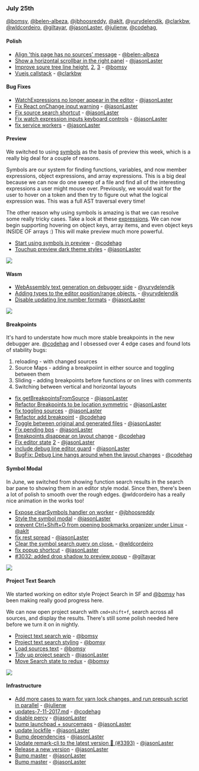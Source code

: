 ### July 25th

[@bomsy], [@belen-albeza], [@jbhoosreddy], [@aklt], [@yurydelendik], [@clarkbw], [@wldcordeiro], [@giltayar], [@jasonLaster], [@julienw], [@codehag],

#### Polish

* [Align 'this page has no sources' message][pr-10] - [@belen-albeza]
* [Show a horizontal scrollbar in the right panel][pr-11] - [@jasonLaster]
* [Improve soure tree line height][pr-8], [2][pr-21], [3][pr-34] - [@bomsy]
* [Vuejs callstack][pr-28] - [@clarkbw]

#### Bug Fixes

* [WatchExpressions no longer appear in the editor][pr-43] - [@jasonLaster]
* [Fix React onChange input warning][pr-36] - [@jasonLaster]
* [Fix source search shortcut][pr-29] - [@jasonLaster]
* [Fix watch expression inputs keyboard controls][pr-7] - [@jasonLaster]
* [fix service workers][pr-25] - [@jasonLaster]

#### Preview

We switched to using [symbols] as the basis of preview this week,
which is a really big deal for a couple of reasons.

Symbols are our system for finding functions, variables, and now
member expressions, object expressions, and array expressions. This is a
big deal because we can now do one sweep of a file and find all of the interesting expressions a user might mouse over. Previously, we would wait for the user to hover on a token and then try to figure out what the logical expression was. This was a full AST traversal every time!

The other reason why using symbols is amazing is that we can resolve
some really tricky cases. Take a look at these [expressions]. We can
now begin supporting hovering on object keys, array items, and even object keys INSIDE OF arrays :) This will make preview much more powerful.

* [Start using symbols in preview][pr-22] - [@codehag]
* [Touchup preview dark theme styles][pr-48] - [@jasonLaster]

![][preview]

#### Wasm

* [WebAssembly text generation on debugger side][pr-27] - [@yurydelendik]
* [Adding types to the editor position/range objects.][pr-32] - [@yurydelendik]
* [Disable updating line number formats][pr-39] - [@jasonLaster]

![][wasm]

#### Breakpoints

It's hard to understate how much more stable breakpoints in the new debugger are.
[@codehag] and I obsessed over 4 edge cases and found lots of stability bugs:

1. reloading - with changed sources
2. Source Maps - adding a breakpoiint in either source and toggling between them
3. Sliding - adding breakpoints before functions or on lines with comments
4. Switching between vertical and horizontal layouts

* [fix getBreakpointsFromSource][pr-0] - [@jasonLaster]
* [Refactor Breakpoints to be location symmetric][pr-1] - [@jasonLaster]
* [fix toggling sources][pr-2] - [@jasonLaster]
* [Refactor add breakpoint][pr-12] - [@codehag]
* [Toggle between original and generated files][pr-19] - [@jasonLaster]
* [Fix pending bps][pr-23] - [@jasonLaster]
* [Breakpoints disappear on layout change][pr-26] - [@codehag]
* [Fix editor state][pr-40] [2][pr-41] - [@jasonLaster]
* [include debug line editor guard][pr-45] - [@jasonLaster]
* [BugFix: Debug Line hangs around when the layout changes][pr-47] - [@codehag]


#### Symbol Modal

In June, we switched from showing function search results in the search bar pane to showing them
in an editor style modal. Since then, there's been a lot of polish to smooth over the rough edges.
@wldcordeiro has a really nice animation in the works too!

* [Expose clearSymbols handler on worker][pr-17] - [@jbhoosreddy]
* [Style the symbol modal][pr-14] - [@jasonLaster]
* [prevent Ctrl+Shift+O from opening bookmarks organizer under Linux][pr-18] - [@aklt]
* [fix rest spread][pr-33] - [@jasonLaster]
* [Clear the symbol search query on close.][pr-37] - [@wldcordeiro]
* [fix popup shortcut][pr-44] - [@jasonLaster]
* [#3032: added drop shadow to preview popup][pr-46] - [@giltayar]


![][modal]

#### Project Text Search

We started working on editor style Project Search in SF and [@bomsy] has been
making really good progress here.

We can now open project search with `cmd+shift+f`, search across all sources,
and display the results. There's still some polish needed here before we turn
it on in nightly.

* [Project text search wip][pr-5] - [@bomsy]
* [Project text search styling][pr-9] - [@bomsy]
* [Load sources text][pr-13] - [@bomsy]
* [Tidy up project search][pr-15] - [@jasonLaster]
* [Move Search state to redux][pr-35] - [@bomsy]

![][search]

#### Infrastructure

* [Add more cases to warn for yarn lock changes, and run prepush script in parallel][pr-3] - [@julienw]
* [updates-7-11-2017.md][pr-4] - [@codehag]
* [disable percy][pr-6] - [@jasonLaster]
* [bump launchpad + sourcemaps][pr-16] - [@jasonLaster]
* [update lockfile][pr-20] - [@jasonLaster]
* [Bump dependencies][pr-24] - [@jasonLaster]
* [Update remark-cli to the latest version 🚀 (#3393)][pr-30] - [@jasonLaster]
* [Release a new version][pr-31] - [@jasonLaster]
* [Bump master][pr-38] - [@jasonLaster]
* [Bump master][pr-42] - [@jasonLaster]

[preview]:https://camo.githubusercontent.com/91e287555bcecefe68401ffc4fb3d8ab6ba4656e/687474703a2f2f672e7265636f726469742e636f2f58424f686b75594f65792e676966

[wasm]:https://pbs.twimg.com/media/DFM--yMVwAIYNOp.jpg:large
[modal]:http://g.recordit.co/yyWsC53Jgq.gif
[expressions]:https://github.com/devtools-html/debugger.html/blob/next/src/utils/parser/tests/fixtures/expression.js
[symbols]:https://github.com/devtools-html/debugger.html/blob/next/src/utils/parser/getSymbols.js
[search]:https://user-images.githubusercontent.com/254562/28581593-96b00506-7130-11e7-8fb8-6e660fc58076.png


[pr-0]:https://github.com/devtools-html/debugger.html/pull/3298
[pr-1]:https://github.com/devtools-html/debugger.html/pull/3294
[pr-2]:https://github.com/devtools-html/debugger.html/pull/3324
[pr-3]:https://github.com/devtools-html/debugger.html/pull/3309
[pr-4]:https://github.com/devtools-html/debugger.html/pull/3303
[pr-5]:https://github.com/devtools-html/debugger.html/pull/3276
[pr-6]:https://github.com/devtools-html/debugger.html/pull/3325
[pr-7]:https://github.com/devtools-html/debugger.html/pull/3333
[pr-8]:https://github.com/devtools-html/debugger.html/pull/3337
[pr-9]:https://github.com/devtools-html/debugger.html/pull/3328
[pr-10]:https://github.com/devtools-html/debugger.html/pull/3330
[pr-11]:https://github.com/devtools-html/debugger.html/pull/3334
[pr-12]:https://github.com/devtools-html/debugger.html/pull/3322
[pr-13]:https://github.com/devtools-html/debugger.html/pull/3341
[pr-14]:https://github.com/devtools-html/debugger.html/pull/3327
[pr-15]:https://github.com/devtools-html/debugger.html/pull/3352
[pr-16]:https://github.com/devtools-html/debugger.html/pull/3348
[pr-17]:https://github.com/devtools-html/debugger.html/pull/3339
[pr-18]:https://github.com/devtools-html/debugger.html/pull/3349
[pr-19]:https://github.com/devtools-html/debugger.html/pull/3351
[pr-20]:https://github.com/devtools-html/debugger.html/pull/3359
[pr-21]:https://github.com/devtools-html/debugger.html/pull/3361
[pr-22]:https://github.com/devtools-html/debugger.html/pull/3363
[pr-23]:https://github.com/devtools-html/debugger.html/pull/3364
[pr-24]:https://github.com/devtools-html/debugger.html/pull/3287
[pr-25]:https://github.com/devtools-html/debugger.html/pull/3373
[pr-26]:https://github.com/devtools-html/debugger.html/pull/3387
[pr-27]:https://github.com/devtools-html/debugger.html/pull/3238
[pr-28]:https://github.com/devtools-html/debugger.html/pull/3391
[pr-29]:https://github.com/devtools-html/debugger.html/pull/3384
[pr-30]:https://github.com/devtools-html/debugger.html/pull/3394
[pr-31]:https://github.com/devtools-html/debugger.html/pull/3408
[pr-32]:https://github.com/devtools-html/debugger.html/pull/3409
[pr-33]:https://github.com/devtools-html/debugger.html/pull/3395
[pr-34]:https://github.com/devtools-html/debugger.html/pull/3382
[pr-35]:https://github.com/devtools-html/debugger.html/pull/3370
[pr-36]:https://github.com/devtools-html/debugger.html/pull/3401
[pr-37]:https://github.com/devtools-html/debugger.html/pull/3416
[pr-38]:https://github.com/devtools-html/debugger.html/pull/3425
[pr-39]:https://github.com/devtools-html/debugger.html/pull/3417
[pr-40]:https://github.com/devtools-html/debugger.html/pull/3424
[pr-41]:https://github.com/devtools-html/debugger.html/pull/3407
[pr-42]:https://github.com/devtools-html/debugger.html/pull/3422
[pr-43]:https://github.com/devtools-html/debugger.html/pull/3413
[pr-44]:https://github.com/devtools-html/debugger.html/pull/3397
[pr-45]:https://github.com/devtools-html/debugger.html/pull/3429
[pr-46]:https://github.com/devtools-html/debugger.html/pull/3197
[pr-47]:https://github.com/devtools-html/debugger.html/pull/3420
[pr-48]:https://github.com/devtools-html/debugger.html/pull/3376
[@jasonLaster]:http://github.com/jasonLaster
[@julienw]:http://github.com/julienw
[@codehag]:http://github.com/codehag
[@bomsy]:http://github.com/bomsy
[@belen-albeza]:http://github.com/belen-albeza
[@jbhoosreddy]:http://github.com/jbhoosreddy
[@aklt]:http://github.com/aklt
[@yurydelendik]:http://github.com/yurydelendik
[@clarkbw]:http://github.com/clarkbw
[@wldcordeiro]:http://github.com/wldcordeiro
[@giltayar]:http://github.com/giltayar
